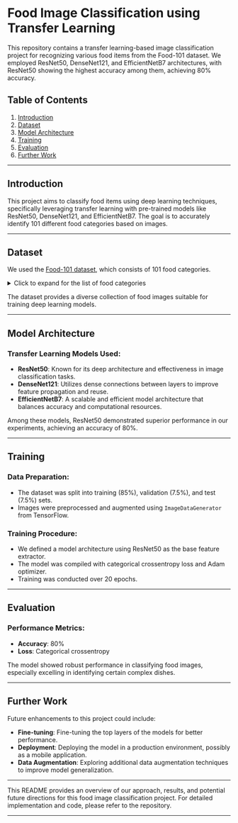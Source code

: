 # Food Image Classification using Transfer Learning

This repository contains a transfer learning-based image classification project for recognizing various food items from the Food-101 dataset. We employed ResNet50, DenseNet121, and EfficientNetB7 architectures, with ResNet50 showing the highest accuracy among them, achieving 80% accuracy.

## Table of Contents

1. [Introduction](#introduction)
2. [Dataset](#dataset)
3. [Model Architecture](#model-architecture)
4. [Training](#training)
5. [Evaluation](#evaluation)
6. [Further Work](#further-work)

---

## Introduction

This project aims to classify food items using deep learning techniques, specifically leveraging transfer learning with pre-trained models like ResNet50, DenseNet121, and EfficientNetB7. The goal is to accurately identify 101 different food categories based on images.

---

## Dataset

We used the [Food-101 dataset](https://www.kaggle.com/datasets/dansbecker/food-101), which consists of 101 food categories. 
<details>
<summary>Click to expand for the list of food categories</summary>

- Apple pie
- Baby back ribs
- Baklava
- Beef carpaccio
- Beef tartare
- Beet salad
- Beignets
- Bibimbap
- Bread pudding
- Breakfast burrito
- Bruschetta
- Caesar salad
- Cannoli
- Caprese salad
- Carrot cake
- Ceviche
- Cheesecake
- Cheese plate
- Chicken curry
- Chicken quesadilla
- Chicken wings
- Chocolate cake
- Chocolate mousse
- Churros
- Clam chowder
- Club sandwich
- Crab cakes
- Creme brulee
- Croque madame
- Cup cakes
- Deviled eggs
- Donuts
- Dumplings
- Edamame
- Eggs benedict
- Escargots
- Falafel
- Filet mignon
- Fish and chips
- Foie gras
- French fries
- French onion soup
- French toast
- Fried calamari
- Fried rice
- Frozen yogurt
- Garlic bread
- Gnocchi
- Greek salad
- Grilled cheese sandwich
- Grilled salmon
- Guacamole
- Gyoza
- Hamburger
- Hot and sour soup
- Hot dog
- Huevos rancheros
- Hummus
- Ice cream
- Lasagna
- Lobster bisque
- Lobster roll sandwich
- Macaroni and cheese
- Macarons
- Miso soup
- Mussels
- Nachos
- Omelette
- Onion rings
- Oysters
- Pad thai
- Paella
- Pancakes
- Panna cotta
- Peking duck
- Pho
- Pizza
- Pork chop
- Poutine
- Prime rib
- Pulled pork sandwich
- Ramen
- Ravioli
- Red velvet cake
- Risotto
- Samosa
- Sashimi
- Scallops
- Seaweed salad
- Shrimp and grits
- Spaghetti bolognese
- Spaghetti carbonara
- Spring rolls
- Steak
- Strawberry shortcake
- Sushi
- Tacos
- Takoyaki
- Tiramisu
- Tuna tartare
- Waffles

</details>


The dataset provides a diverse collection of food images suitable for training deep learning models.

---

## Model Architecture

### Transfer Learning Models Used:
- **ResNet50**: Known for its deep architecture and effectiveness in image classification tasks.
- **DenseNet121**: Utilizes dense connections between layers to improve feature propagation and reuse.
- **EfficientNetB7**: A scalable and efficient model architecture that balances accuracy and computational resources.

Among these models, ResNet50 demonstrated superior performance in our experiments, achieving an accuracy of 80%.

---

## Training

### Data Preparation:
- The dataset was split into training (85%), validation (7.5%), and test (7.5%) sets.
- Images were preprocessed and augmented using `ImageDataGenerator` from TensorFlow.

### Training Procedure:
- We defined a model architecture using ResNet50 as the base feature extractor.
- The model was compiled with categorical crossentropy loss and Adam optimizer.
- Training was conducted over 20 epochs.

---

## Evaluation

### Performance Metrics:
- **Accuracy**: 80%
- **Loss**: Categorical crossentropy

The model showed robust performance in classifying food images, especially excelling in identifying certain complex dishes.

---

## Further Work

Future enhancements to this project could include:
- **Fine-tuning**: Fine-tuning the top layers of the models for better performance.
- **Deployment**: Deploying the model in a production environment, possibly as a mobile application.
- **Data Augmentation**: Exploring additional data augmentation techniques to improve model generalization.

---

This README provides an overview of our approach, results, and potential future directions for this food image classification project. For detailed implementation and code, please refer to the repository.

---

